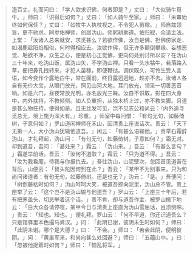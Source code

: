 
> 造百丈，礼而问曰：​「学人欲求识佛，何者即是？​」丈曰：​「大似骑牛觅牛。​」师曰：​「识得后如何？​」丈曰：​「如人骑牛至家。​」师曰：​「未审始终如何保任？​」丈曰：​「如牧牛人执杖视之，不令犯人苗稼。​」师自兹领旨，更不驰求。同参佑禅师，创居沩山。师躬耕助道。佑归寂，众请主法。上堂：​「汝诸人总来就安，求觅甚么？若欲作佛，汝自是佛。担佛傍家走，如渴鹿趁阳焰相似，何时得相应去。汝欲作佛，但无许多颠倒攀缘、妄想恶觉、垢欲不净，众生之心，便是初心正觉佛，更向何处别讨所以安？在沩山三十年来，吃沩山饭，属沩山矢，不学沩山禅。只看一头水牯牛，若落路入草，便把鼻孔拽转来，才犯人苗稼，即便鞭挞。调伏既久，可怜生受人言语，如今变作个露地白牛，常在面前，终日露迥迥地，趁亦不去。汝诸人各自有无价大宝，从眼门放光，照见山河大地，耳门放光，领采一切善恶音响。如是六门，昼夜常放光明，亦名放光三昧。汝自不识取，影在四大身中，内外扶持，不教倾侧。如人负重担，从独木桥上过，亦不教失脚。且道是甚么物任持，便得如是。且无丝发可见，岂不见志公和尚云：『内外追寻觅总无，境上施为浑大有。』珍重。​」师室中每问僧：​「有句无句，如藤倚树，子意何如？​」罗山道闲禅师在禾山，因清贵上座说话次。贵云：​「天下无第一人，大小沩山犹输他道吾。​」闲云：​「有甚么语输他。​」贵举石霜辞沩山，才礼拜起，沩山问：​「有句无句，如藤倚树，子意如何？​」霜无对。却到道吾，吾问：​「甚处来？​」霜云：​「沩山来。​」吾云：​「有甚么言句？​」霜遂举前话。吾云：​「汝何不道取？​」霜云：​「只为道不得。​」吾云：​「汝为我看庵，待我与你报仇去。​」吾往沩山，山泥壁次，忽回首见道吾在背后，山便云：​「智头陀因何到在此？​」吾云：​「某甲不为别事来，只为和尚问诸道者：有句无句，如藤倚树。还是也无？​」沩云：​「是。​」吾便问：​「树倒藤枯时如何？​」沩山呵呵大笑，被道吾捺向泥里，沩山总不管。贵上座举了云：​「这个岂不是沩山输与他道吾？​」罗山云：​「上座三十年后，若有把茅盖头，切忌举着这个话。​」贵不肯，却与道吾作主，被罗山擒下地云：​「白大众各请停喧，某甲今日与清贵上座直为沩山雪屈话，且须侧聆。​」贵云：​「知也。知也。​」便礼拜。罗山云：​「何不早道，你还识道吾么？只是馆驿里本色撮马粪汉。​」问：​「此阴已谢，彼阴未生时如何？​」师曰：​「此阴未谢。哪个是大德？​」曰：​「不会。​」师曰：​「若会此阴，便明彼阴。​」问：​「黄巢军来，和尚向甚么处回避？​」师曰：​「五蕴山中。​」曰：​「忽被他捉着时如何？​」师曰：​「恼乱将军。​」
